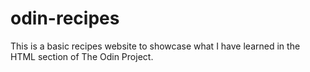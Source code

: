 # odin-recipes
This is a basic recipes website to showcase what I have learned in the HTML section of The Odin Project.